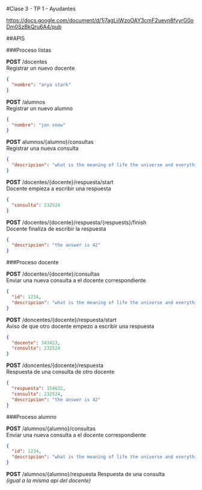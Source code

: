 #Clase 3 - TP 1 - Ayudantes

https://docs.google.com/document/d/1j7agLiiWzoOAY3cmF2uevn8fvyrG0oDm0SzBkQru6A4/pub


##APIS

###Proceso listas

**POST** /docentes  
Registrar un nuevo docente
```json
{
  "nombre": "arya stark"
}
```

**POST** /alumnos  
Registrar un nuevo alumno
```json
{
  "nombre": "jon snow"
}
```

**POST** alumnos/{alumno}/consultas  
Registrar una nueva consulta
```json
{
  "descripcion": "what is the meaning of life the universe and everything?"
}
```

**POST** /docentes/{docente}/respuesta/start  
Docente empieza a escribir una respuesta
```json
{
  "consulta": 232524
}
```

**POST** /docentes/{docente}/respuesta/{respuests}/finish  
Docente finaliza de escribir la respuesta
```json
{
  "descripcion": "the answer is 42"
}
```

###Proceso docente

**POST** /docentes/{docente}/consultas  
Enviar una nueva consulta a el docente correspondiente
```json
{
  "id": 1234,
  "descripcion": "what is the meaning of life the universe and everything?"
}
```

**POST** /doncentes/{docente}/respuesta/start  
Aviso de que otro docente empezo a escribir una respuesta
```json
{
  "docente": 343423,
  "consulta": 232524
}
```

**POST** /doncentes/{docente}/respuesta  
Respuesta de una consulta de otro docente
```json
{
  "respuesta": 154632,
  "consulta": 232524,
  "descripcion": "the answer is 42"
}
```

###Proceso alumno
 
**POST** /alumnos/{alumno}/consultas  
Enviar una nueva consulta a el docente correspondiente
```json
{
  "id": 1234,
  "descripcion": "what is the meaning of life the universe and everything?"
}
```

**POST** /alumnos/{alumno}/respuesta
Respuesta de una consulta  
*(igual a la misma api del docente)*
